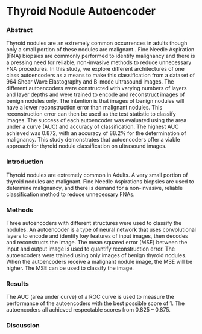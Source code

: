 # Thyroid Nodule Autoencoder

### Abstract

Thyroid nodules are an extremely common occurrences in adults though only a small portion of these nodules are malignant.. Fine Needle Aspiration (FNA) biopsies are commonly performed to identify malignancy and there is a pressing need for reliable, non-invasive methods to reduce unnecessary FNA procedures. In this study, we explore different architectures of one class autoencoders as a means to make this classification from a dataset of 964 Shear Wave Elastography and B-mode ultrasound images. The different autoencoders were constructed with varying numbers of layers and layer depths and were trained to encode and reconstruct images of benign nodules only. The intention is that images of benign nodules will have a lower reconstruction error than malignant nodules. This reconstruction error can then be used as the test statistic to classify images. The success of each autoencoder was evaluated using the area under a curve (AUC) and accuracy of classification.  The highest AUC achieved was 0.872, with an accuracy of 88.2% for the determination of malignancy. This study demonstrates that autoencoders offer a viable approach for thyroid nodule classification on ultrasound images.  

### Introduction
Thyroid nodules are extremely common in Adults. A very small portion of thyroid nodules are malignant. Fine Needle Aspirations biopsies are used to determine malignancy, and there is demand for a non-invasive, reliable classification method to reduce unnecessary FNAs.

### Methods

Three autoencoders with different structures were used to classify the nodules. An autoencoder is a type of neural network that uses convolutional layers to encode and identify key features of input images, then decodes and reconstructs the image. The mean squared error (MSE) between the input and output image is used to quantify reconstruction error. The autoencoders were trained using only images of benign thyroid nodules. When the autoencoders receive a malignant nodule image, the MSE will be higher. The MSE can be used to classify the image.

### Results

The AUC (area under curve) of a ROC curve is used to measure the performance of the autoencoders with the best possible score of 1. The autoencoders all achieved respectable scores from 0.825 – 0.875. 

### Discussion
